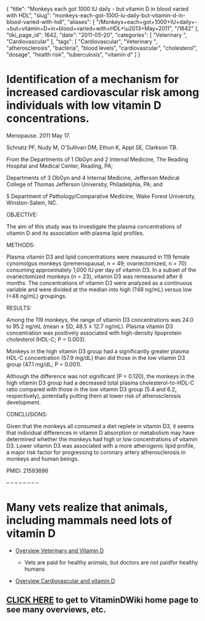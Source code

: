 {
    "title": "Monkeys each got 1000 IU daily - but vitamin D in blood varied with HDL",
    "slug": "monkeys-each-got-1000-iu-daily-but-vitamin-d-in-blood-varied-with-hdl",
    "aliases": [
        "/Monkeys+each+got+1000+IU+daily+-+but+vitamin+D+in+blood+varied+with+HDL+\u2013+May+2011",
        "/1642"
    ],
    "tiki_page_id": 1642,
    "date": "2011-05-20",
    "categories": [
        "Veterinary ",
        "Cardiovascular"
    ],
    "tags": [
        "Cardiovascular",
        "Veterinary ",
        "atherosclerosis",
        "bacteria",
        "blood levels",
        "cardiovascular",
        "cholesterol",
        "dosage",
        "health risk",
        "tuberculosis",
        "vitamin d"
    ]
}


# Identification of a mechanism for increased cardiovascular risk among individuals with low vitamin D concentrations.

Menopause. 2011 May 17. 

Schnatz PF, Nudy M, O'Sullivan DM, Ethun K, Appt SE, Clarkson TB.

From the Departments of 1 ObGyn and 2 Internal Medicine, The Reading Hospital and Medical Center, Reading, PA; 

Departments of 3 ObGyn and 4 Internal Medicine, Jefferson Medical College of Thomas Jefferson University, Philadelphia, PA; and 

5 Department of Pathology/Comparative Medicine, Wake Forest University, Winston-Salem, NC.

OBJECTIVE:

The aim of this study was to investigate the plasma concentrations of vitamin D and its association with plasma lipid profiles.

METHODS:

Plasma vitamin D3 and lipid concentrations were measured in 119 female cynomolgus monkeys (premenopausal, n = 49; ovariectomized, n = 70) consuming approximately 1,000 IU per day of vitamin D3. In a subset of the ovariectomized monkeys (n = 23), vitamin D3 was remeasured after 6 months. The concentrations of vitamin D3 were analyzed as a continuous variable and were divided at the median into high (?48 ng/mL) versus low (<48 ng/mL) groupings.

RESULTS:

Among the 119 monkeys, the range of vitamin D3 concentrations was 24.0 to 95.2 ng/mL (mean ± SD, 48.5 ± 12.7 ng/mL). Plasma vitamin D3 concentration was positively associated with high-density lipoprotein cholesterol (HDL-C; P = 0.003). 

Monkeys in the high vitamin D3 group had a significantly greater plasma HDL-C concentration (57.9 mg/dL) than did those in the low vitamin D3 group (47.1 mg/dL; P = 0.001). 

Although the difference was not significant (P = 0.120), the monkeys in the high vitamin D3 group had a decreased total plasma cholesterol-to-HDL-C ratio compared with those in the low vitamin D3 group (5.4 and 6.2, respectively), potentially putting them at lower risk of atherosclerosis development.

CONCLUSIONS:

Given that the monkeys all consumed a diet replete in vitamin D3, it seems that individual differences in vitamin D absorption or metabolism may have determined whether the monkeys had high or low concentrations of vitamin D3. Lower vitamin D3 was associated with a more atherogenic lipid profile, a major risk factor for progressing to coronary artery atherosclerosis in monkeys and human beings.

PMID:    21593696 

– – – – – – – – 

# Many vets realize that animals, including mammals need lots of vitamin D

* [Overview Veterinary and Vitamin D](/posts/overview-veterinary-and-vitamin-d)

   * Vets are paid for healthy animals, but doctors are not paidfor healthy humans

* [Overview Cardiovascular and vitamin D](/posts/overview-cardiovascular-and-vitamin-d)

## [CLICK HERE](https://www.VitaminDWiki.com/tiki-index.php) to get to VitaminDWiki home page to see many overviews, etc.